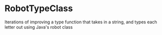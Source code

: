 # RobotTypeClass
Iterations of improving a type function that takes in a string, and types each letter out using Java's robot class
